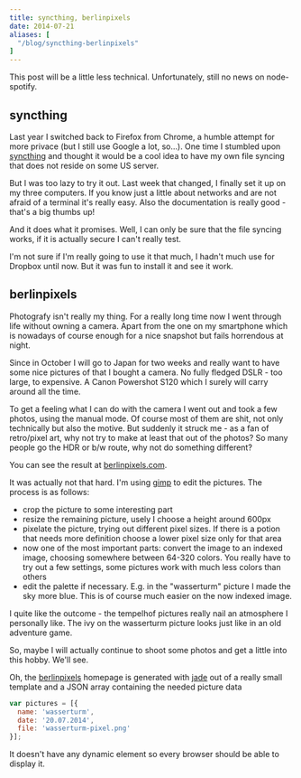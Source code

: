 ```yaml
---
title: syncthing, berlinpixels
date: 2014-07-21
aliases: [
  "/blog/syncthing-berlinpixels"
]
---
```


This post will be a little less technical. Unfortunately, still no news on node-spotify.

## syncthing
Last year I switched back to Firefox from Chrome, a humble attempt for more privace (but I still use Google a lot, so...). One time I stumbled upon [syncthing](http://syncthing.net/) and thought it would be a cool idea to have my own file syncing that does not reside on some US server.

But I was too lazy to try it out. Last week that changed, I finally set it up on my three computers. If you know just a little about networks and are not afraid of a terminal it's really easy. Also the documentation is really good - that's a big thumbs up!

And it does what it promises. Well, I can only be sure that the file syncing works, if it is actually secure I can't really test.

I'm not sure if I'm really going to use it that much, I hadn't much use for Dropbox until now. But it was fun to install it and see it work.

## berlinpixels
Photografy isn't really my thing. For a really long time now I went through life without owning a camera. Apart from the one on my smartphone which is nowadays of course enough for a nice snapshot but fails horrendous at night.

Since in October I will go to Japan for two weeks and really want to have some nice pictures of that I bought a camera. No fully fledged DSLR - too large, to expensive. A Canon Powershot S120 which I surely will carry around all the time.

To get a feeling what I can do with the camera I went out and took a few photos, using the manual mode. Of course most of them are shit, not only technically but also the motive. But suddenly it struck me - as a fan of retro/pixel art, why not try to make at least that out of the photos? So many people go the HDR or b/w route, why not do something different?

You can see the result at [berlinpixels.com](http://berlinpixels.com).

It was actually not that hard. I'm using [gimp](http://www.gimp.org) to edit the pictures. The process is as follows:

* crop the picture to some interesting part
* resize the remaining picture, usely I choose a height around 600px
* pixelate the picture, trying out different pixel sizes. If there is a potion that needs more definition choose a lower pixel size only for that area
* now one of the most important parts: convert the image to an indexed image, choosing somewhere between 64-320 colors. You really have to try out a few settings, some pictures work with much less colors than others
* edit the palette if necessary. E.g. in the \"wasserturm\" picture I made the sky more blue. This is of course much easier on the now indexed image.

I quite like the outcome - the tempelhof pictures really nail an atmosphere I personally like. The ivy on the wasserturm picture looks just like in an old adventure game.

So, maybe I will actually continue to shoot some photos and get a little into this hobby. We'll see.

Oh, the [berlinpixels](http://berlinpixels) homepage is generated with [jade](http://jade-lang.com) out of a really small template and a JSON array containing the needed picture data

```javascript
var pictures = [{
  name: 'wasserturm',
  date: '20.07.2014',
  file: 'wasserturm-pixel.png'
}];
```

It doesn't have any dynamic element so every browser should be able to display it.
